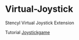 # Virtual-Joystick
Stencyl Virtual Joystick Extension 

Tutorial
[Joystickgame](http://byrobingames.com/stencyl/joystick/Virtual%20Joystick%20Extension.swf)
